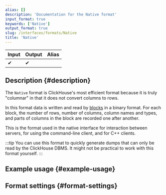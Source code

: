 ```yaml
---
alias: []
description: 'Documentation for the Native format'
input_format: true
keywords: ['Native']
output_format: true
slug: /interfaces/formats/Native
title: 'Native'
---
```


| Input | Output | Alias |
|-------|--------|-------|
| ✔     | ✔      |       |

## Description {#description}

The `Native` format is ClickHouse's most efficient format because it is truly "columnar"
in that it does not convert columns to rows.  

In this format data is written and read by [blocks](/development/architecture#block) in a binary format.
For each block, the number of rows, number of columns, column names and types, and parts of columns in the block are recorded one after another.

This is the format used in the native interface for interaction between servers, for using the command-line client, and for C++ clients.

:::tip
You can use this format to quickly generate dumps that can only be read by the ClickHouse DBMS.
It might not be practical to work with this format yourself.
:::

## Example usage {#example-usage}

## Format settings {#format-settings}
